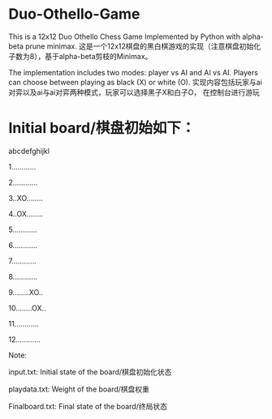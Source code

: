 # Duo-Othello-Game
This is a 12x12 Duo Othello Chess Game Implemented by Python with alpha-beta prune minimax.
这是一个12x12棋盘的黑白棋游戏的实现（注意棋盘初始化子数为8），基于alpha-beta剪枝的Minimax。


The implementation includes two modes: player vs AI and AI vs AI. Players can choose between playing as black (X) or white (O).
实现内容包括玩家与ai对弈以及ai与ai对弈两种模式，玩家可以选择黑子X和白子O， 在控制台进行游玩


# Initial board/棋盘初始如下：

  abcdefghijkl
  
 1............
 
 2............
 
 3..XO........
 
 4..OX........
 
 5............
 
 6............
 
 7............
 
 8............
 
 9........XO..
 
 10........OX..
 
 11............
 
 12............

Note:

input.txt: Initial state of the board/棋盘初始化状态

playdata.txt: Weight of the board/棋盘权重

Finalboard.txt: Final state of the board/终局状态
